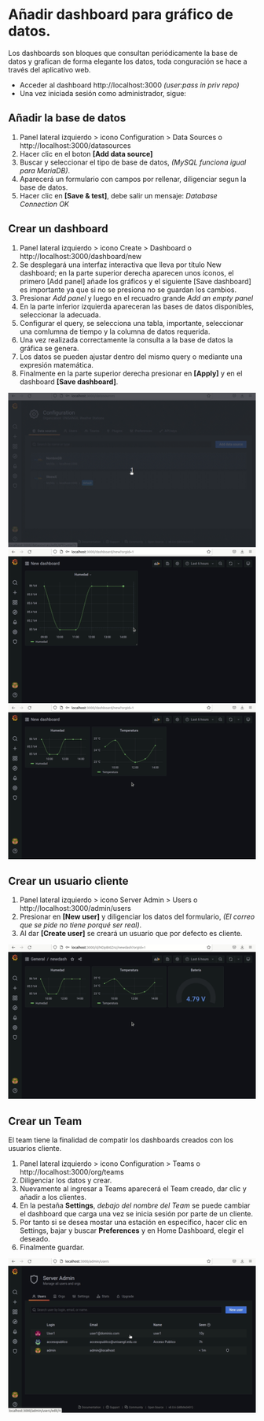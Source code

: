 # Añadir dashboard para gráfico de datos.

Los dashboards son bloques que consultan periódicamente la base de datos y grafican de forma elegante los datos, toda conguración se hace a través del aplicativo web.

- Acceder al dashboard
http://localhost:3000
*(user:pass in priv repo)*
- Una vez iniciada sesión como administrador, sigue:

## Añadir la base de datos

1. Panel lateral izquierdo > icono Configuration > Data Sources o http://localhost:3000/datasources
2. Hacer clic en el boton **[Add data source]**
3. Buscar y seleccionar el tipo de base de datos, *(MySQL funciona igual para MariaDB)*.
4. Aparecerá un formulario con campos por rellenar, diligenciar segun la base de datos.
5. Hacer clic en **[Save & test]**, debe salir un mensaje: *Database Connection OK*

## Crear un dashboard

1. Panel lateral izquierdo > icono Create > Dashboard o http://localhost:3000/dashboard/new
2. Se desplegará una interfaz interactiva que lleva por título New dashboard; en la parte superior derecha aparecen unos íconos, el primero [Add panel] añade los gráficos y el siguiente [Save dashboard] es importante ya que si no se presiona no se guardan los cambios.
3. Presionar *Add panel* y luego en el recuadro grande *Add an empty panel*
4. En la parte inferior izquierda apareceran las bases de datos disponibles, seleccionar la adecuada.
5. Configurar el query, se selecciona una tabla, importante, seleccionar una comlumna de tiempo y la columna de datos requerida.
6. Una vez realizada correctamente la consulta a la base de datos la gráfica se genera.
7. Los datos se pueden ajustar dentro del mismo query o mediante una expresión matemática.
8. Finalmente en la parte superior derecha presionar en **[Apply]** y en el dashboard **[Save dashboard]**.

![panels dashboard1](/imgs/dash1.gif)
![panels dashboard2](/imgs/dash2.gif)
![panels dashboard3](/imgs/dash3.gif)

## Crear un usuario cliente

1. Panel lateral izquierdo > icono Server Admin > Users o http://localhost:3000/admin/users
2. Presionar en **[New user]** y diligenciar los datos del formulario, *(El correo que se pide no tiene porqué ser real)*.
3. Al dar **[Create user]** se creará un usuario que por defecto es cliente.

![add user](/imgs/user.gif)

## Crear un Team
El team tiene la finalidad de compatir los dashboards creados con los usuarios cliente.

1. Panel lateral izquierdo > icono Configuration > Teams o http://localhost:3000/org/teams
2. Diligenciar los datos y crear.
3. Nuevamente al ingresar a Teams aparecerá el Team creado, dar clic y añadir a los clientes.
4. En la pestaña **Settings**, *debajo del nombre del Team* se puede cambiar el dashboard que carga una vez se inicia sesión por parte de un cliente.
5. Por tanto si se desea mostar una estación en específico, hacer clic en Settings, bajar y buscar **Preferences** y en Home Dashboard, elegir el deseado.
6. Finalmente guardar.

![add team](/imgs/team.gif)

